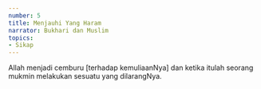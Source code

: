 ```yaml
---
number: 5
title: Menjauhi Yang Haram
narrator: Bukhari dan Muslim
topics:
- Sikap
---
```


Allah menjadi cemburu [terhadap kemuliaanNya] dan ketika itulah seorang mukmin melakukan sesuatu yang dilarangNya.
